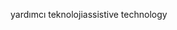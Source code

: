 <span data-ttu-id="8c2f3-101">yardımcı teknoloji</span><span class="sxs-lookup"><span data-stu-id="8c2f3-101">assistive technology</span></span>